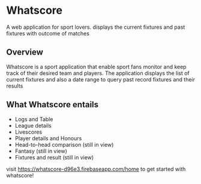 # Whatscore

A web application for sport lovers. displays the current fixtures and past fixtures with outcome of matches

## Overview

Whatscore is a sport application that enable sport fans monitor and keep track of their desired team and players.
The application displays the list of current fixtures and also a date range to query past record fixtures and their results

## What Whatscore entails

- Logs and Table
- League details
- Livescores
- Player details and Honours
- Head-to-head comparison (still in view)
- Fantasy (still in view)
- Fixtures and result (still in view)

visit https://whatscore-d96e3.firebaseapp.com/home to get started with whatscore!
